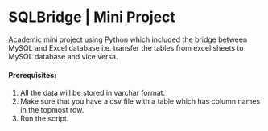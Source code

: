 # SQLBridge | Mini Project

Academic mini project using Python which included the bridge between MySQL and Excel database i.e. transfer the tables from excel sheets to MySQL database and vice versa.

#### Prerequisites:
1. All the data will be stored in varchar format. 
2. Make sure that you have a csv file with a table which has column names in the topmost row.
3. Run the script. 
